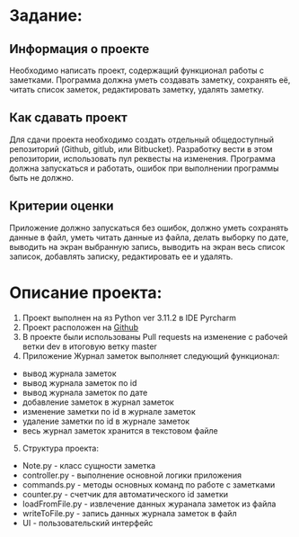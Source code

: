 # Задание: 
## **Информация о проекте**
Необходимо написать проект, содержащий функционал работы с заметками. Программа должна уметь создавать заметку, сохранять её, читать список заметок, редактировать заметку, удалять заметку.

## **Как сдавать проект**
Для сдачи проекта необходимо создать отдельный общедоступный репозиторий (Github, gitlub, или Bitbucket). Разработку вести в этом репозитории, использовать пул реквесты на изменения. Программа должна запускаться и работать, ошибок при выполнении программы быть не должно.

## **Критерии оценки**
Приложение должно запускаться без ошибок, должно уметь сохранять данные в файл, уметь читать данные из файла, делать выборку по дате, выводить на экран выбранную запись, выводить на экран весь список записок, добавлять записку, редактировать ее и удалять.


# Описание проекта:

1. Проект выполнен на яз Python ver 3.11.2 в IDE Pyrcharm
2. Проект расположен на  [Github](https://github.com/Konstantin6790/python_control.git)
3. В проекте были использованы Pull requests на изменение с рабочей ветки dev в итоговую ветку master
4. Приложение Журнал заметок выполняет следующий функционал:
- вывод журнала заметок
- вывод журнала заметок по id
- вывод журнала заметок по дате
- добавление заметок в журнал заметок
- изменение заметки по id в журнале заметок
- удаление заметки по id в журнале заметок
- весь журнал заметок хранится в текстовом файле
5. Структура проекта:
- Note.py - класс сущности заметка
- сontroller.py - выполнение основной логики приложения
- commands.py - методы основных команд по работе с заметками
- counter.py - счетчик для автоматического id заметки
- loadFromFile.py - извлечение данных журанала заметок из файла
- writeToFile.py - запись данных журнала заметок в файл
- UI - пользовательский интерфейс

